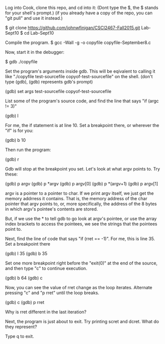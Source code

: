 Log into Cook, clone this repo, and cd into it:
(Dont type the $, the $ stands for your shell's prompt.)
(if you already have a copy of the repo, you can "git pull" and use it instead.)

$ git clone https://github.com/johnwfinigan/CSCI2467-Fall2015.git Lab-Sept10
$ cd Lab-Sept10

Compile the program.
$ gcc -Wall -g -o copyfile copyfile-September8.c

Now, start it in the debugger:

$ gdb ./copyfile

Set the program's arguments inside gdb. This will be eqivalent to calling it like
"./copyfile test-sourcefile copyof-test-sourcefile" on the shell. 
(don't type (gdb), (gdb) represents gdb's prompt)

(gdb) set args test-sourcefile copyof-test-sourcefile

List some of the program's source code, and find the line that says "if (argc != 3)"

(gdb) l

For me, the if statement is at line 10. Set a breakpoint there, or wherever the "if" is for you:

(gdb) b 10

Then run the program:

(gdb) r

Gdb will stop at the breakpoint you set. Let's look at what argv points to. Try these:

(gdb) p argv
(gdb) p *argv
(gdb) p argv[0]
(gdb) p *(argv+1)
(gdb) p argv[1]

argv is a pointer to a pointer to char. If we print argv itself, we just get the memory addrress
it contains. That is, the memory address of the char pointer that
argv points to, or, more specifically, the 
address of the 8 bytes in which argv's pointee's contents are stored.

But, if we use the * to tell gdb to go look at argv's pointee, or use the array index brackets
to access the pointees, we see the strings that the pointees point to.

Next, find the line of code that says "if (rret == -1)". For me, this is line 35. Set a breakpoint there

(gdb) l 35
(gdb) b 35

Set one more breakpoint right before the "exit(0)" at the end of the source, and then type "c" to continue execution.

(gdb) b 64
(gdb) c

Now, you can see the value of rret change as the loop iterates. Alternate pressing "c" and "p rret" until the loop breaks.

(gdb) c
(gdb) p rret

Why is rret different in the last iteration? 

Next, the program is just about to exit. Try printing scret and dcret. What do they represent?

Type q to exit.

